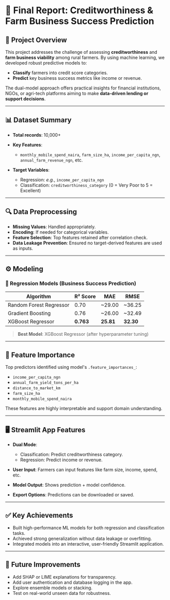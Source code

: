 # 📝 Final Report: Creditworthiness & Farm Business Success Prediction

## 📌 Project Overview

This project addresses the challenge of assessing **creditworthiness** and **farm business viability** among rural farmers. By using machine learning, we developed robust predictive models to:

* **Classify** farmers into credit score categories.
* **Predict** key business success metrics like income or revenue.

The dual-model approach offers practical insights for financial institutions, NGOs, or agri-tech platforms aiming to make **data-driven lending or support decisions**.

---

## 📊 Dataset Summary

* **Total records**: 10,000+
* **Key Features**:

  * `monthly_mobile_spend_naira`, `farm_size_ha`, `income_per_capita_ngn`, `annual_farm_revenue_ngn`, etc.
* **Target Variables**:

  * Regression: *e.g.*, `income_per_capita_ngn`
  * Classification: `creditworthiness_category` (0 = Very Poor to 5 = Excellent)

---

## 🔍 Data Preprocessing

* **Missing Values**: Handled appropriately.
* **Encoding**: If needed for categorical variables.
* **Feature Selection**: Top features retained after correlation check.
* **Data Leakage Prevention**: Ensured no target-derived features are used as inputs.

---

## ⚙️ Modeling

### 🔹 Regression Models (Business Success Prediction)

| Algorithm               | R² Score  | MAE       | RMSE      |
| ----------------------- | --------- | --------- | --------- |
| Random Forest Regressor | 0.70      | \~29.00   | \~36.25   |
| Gradient Boosting       | 0.76      | \~26.00   | \~32.49   |
| XGBoost Regressor       | **0.763** | **25.81** | **32.30** |

> **Best Model**: XGBoost Regressor (after hyperparameter tuning)

---

## 🔎 Feature Importance

Top predictors identified using model's `.feature_importances_`:

* `income_per_capita_ngn`
* `annual_farm_yield_tons_per_ha`
* `distance_to_market_km`
* `farm_size_ha`
* `monthly_mobile_spend_naira`

These features are highly interpretable and support domain understanding.

---

## 🖥️ Streamlit App Features

* **Dual Mode**:

  * Classification: Predict creditworthiness category.
  * Regression: Predict income or revenue.
* **User Input**: Farmers can input features like farm size, income, spend, etc.
* **Model Output**: Shows prediction + model confidence.
* **Export Options**: Predictions can be downloaded or saved.

---

## ✅ Key Achievements

* Built high-performance ML models for both regression and classification tasks.
* Achieved strong generalization without data leakage or overfitting.
* Integrated models into an interactive, user-friendly Streamlit application.

---

## 🚀 Future Improvements

* Add SHAP or LIME explanations for transparency.
* Add user authentication and database logging in the app.
* Explore ensemble models or stacking.
* Test on real-world unseen data for robustness.

